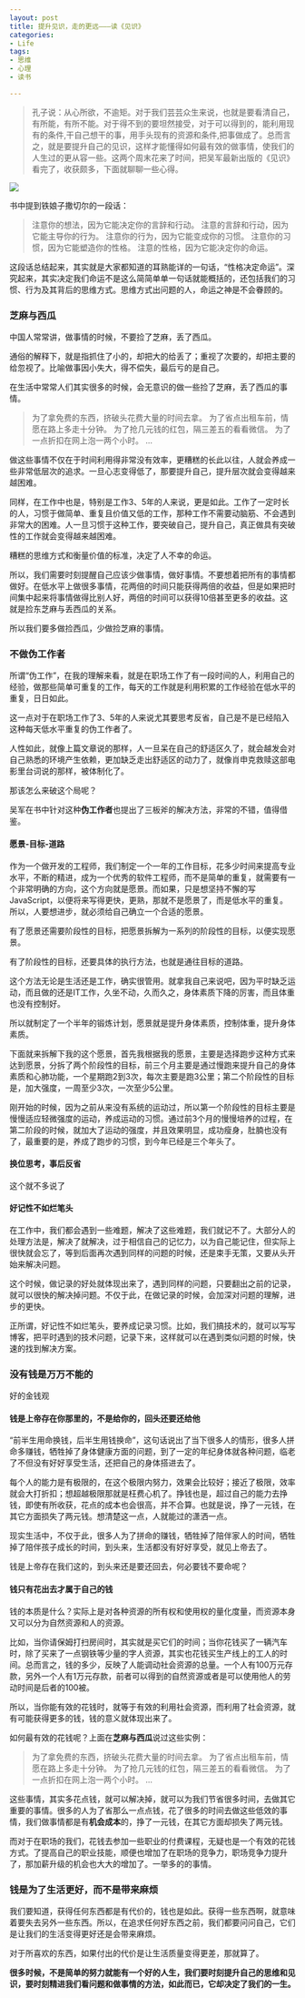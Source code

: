```yaml
---
layout: post
title: 提升见识，走的更远———读《见识》
categories:
- Life
tags:
- 思维
- 心理
- 读书

---
```


> 孔子说：从心所欲，不逾矩。对于我们芸芸众生来说，也就是要看清自己，有所能，有所不能。对于得不到的要坦然接受，对于可以得到的，能利用现有的条件,干自己想干的事，用手头现有的资源和条件,把事做成了。总而言之，就是要提升自己的见识，这样才能懂得如何最有效的做事情，使我们的人生过的更从容一些。这两个周末花来了时间，把吴军最新出版的《见识》看完了，收获颇多，下面就聊聊一些心得。

![](https://ws1.sinaimg.cn/large/006tKfTcgy1ftk5dwgcevj30fa0f840l.jpg)

书中提到铁娘子撒切尔的一段话：

> 注意你的想法，因为它能决定你的言辞和行动。
> 注意的言辞和行动，因为它能主导你的行为。
> 注意你的行为，因为它能变成你的习惯。
> 注意你的习惯，因为它能塑造你的性格。
> 注意的性格，因为它能决定你的命运。

这段话总结起来，其实就是大家都知道的耳熟能详的一句话，“性格决定命运”。深究起来，其实决定我们命运不是这么简简单单一句话就能概括的，还包括我们的习惯、行为及其背后的思维方式。思维方式出问题的人，命运之神是不会眷顾的。

### 芝麻与西瓜

中国人常常讲，做事情的时候，不要捡了芝麻，丢了西瓜。

通俗的解释下，就是指抓住了小的，却把大的给丢了；重视了次要的，却把主要的给忽视了。比喻做事因小失大，得不偿失，最后亏的是自己。

在生活中常常人们其实很多的时候，会无意识的做一些捡了芝麻，丢了西瓜的事情。

> 为了拿免费的东西，挤破头花费大量的时间去拿。
> 为了省点出租车前，情愿在路上多走十分钟。
> 为了抢几元钱的红包，隔三差五的看看微信。
> 为了一点折扣在网上泡一两个小时。
> ...

做这些事情不仅在于时间利用得非常没有效率，更糟糕的长此以往，人就会养成一些非常低层次的追求。一旦心志变得低了，那要提升自己，提升层次就会变得越来越困难。

同样，在工作中也是，特别是工作3、5年的人来说，更是如此。工作了一定时长的人，习惯于做简单、重复且价值又低的工作，那种工作不需要动脑筋、不会遇到非常大的困难。人一旦习惯于这种工作，要突破自己，提升自己，真正做具有突破性的工作就会变得越来越困难。

糟糕的思维方式和衡量价值的标准，决定了人不幸的命运。

所以，我们需要时刻提醒自己应该少做事情，做好事情。不要想着把所有的事情都做好。在低水平上做很多事情，花两倍的时间只能获得两倍的收益，但是如果把时间集中起来将事情做得比别人好，两倍的时间可以获得10倍甚至更多的收益。这就是捡东芝麻与丢西瓜的关系。

所以我们要多做捡西瓜，少做捡芝麻的事情。

### 不做伪工作者

所谓“伪工作”，在我的理解来看，就是在职场工作了有一段时间的人，利用自己的经验，做那些简单可重复的工作，每天的工作就是利用积累的工作经验在低水平的重复，日日如此。

这一点对于在职场工作了3、5年的人来说尤其要思考反省，自己是不是已经陷入这种每天低水平重复的伪工作者了。

人性如此，就像上篇文章说的那样，人一旦呆在自己的舒适区久了，就会越发会对自己熟悉的环境产生依赖，更加缺乏走出舒适区的动力了，就像肖申克救赎这部电影里台词说的那样，被体制化了。

那该怎么来破这个局呢？

吴军在书中针对这种**伪工作者**也提出了三板斧的解决方法，非常的不错，值得借鉴。

#### 愿景-目标-道路

作为一个做开发的工程师，我们制定一个一年的工作目标，花多少时间来提高专业水平，不断的精进，成为一个优秀的软件工程师，而不是简单的重复，就需要有一个非常明确的方向，这个方向就是愿景。而如果，只是想坚持不懈的写JavaScript，以便将来写得更快，更熟，那就不是愿景了，而是低水平的重复。所以，人要想进步，就必须给自己确立一个合适的愿景。

有了愿景还需要阶段性的目标，把愿景拆解为一系列的阶段性的目标，以便实现愿景。

有了阶段性的目标，还要具体的执行方法，也就是通往目标的道路。

这个方法无论是生活还是工作，确实很管用。就拿我自己来说吧，因为平时缺乏运动，而且做的还是IT工作，久坐不动，久而久之，身体素质下降的厉害，而且体重也没有控制好。

所以就制定了一个半年的锻炼计划，愿景就是提升身体素质，控制体重，提升身体素质。

下面就来拆解下我的这个愿景，首先我根据我的愿景，主要是选择跑步这种方式来达到愿景，分拆了两个阶段性的目标，前三个月主要是通过慢跑来提升自己的身体素质和心肺功能，一个星期跑2到3次，每次主要是跑3公里；第二个阶段性的目标是，加大强度，一周至少3次，一次至少5公里。

刚开始的时候，因为之前从来没有系统的运动过，所以第一个阶段性的目标主要是慢慢适应轻微强度的运动，养成运动的习惯。通过前3个月的慢慢培养的过程，在第二阶段的时候，就加大了运动的强度，并且效果明显，成功瘦身，肚腩也没有了，最重要的是，养成了跑步的习惯，到今年已经是三个年头了。

#### 换位思考，事后反省

这个就不多说了

#### 好记性不如烂笔头

在工作中，我们都会遇到一些难题，解决了这些难题，我们就记不了。大部分人的处理方法是，解决了就解决，过于相信自己的记忆力，以为自己能记住，但实际上很快就会忘了，等到后面再次遇到同样的问题的时候，还是束手无策，又要从头开始来解决问题。

这个时候，做记录的好处就体现出来了，遇到同样的问题，只要翻出之前的记录，就可以很快的解决掉问题。不仅于此，在做记录的时候，会加深对问题的理解，进步的更快。

正所谓，好记性不如烂笔头，要养成记录习惯。比如，我们搞技术的，就可以写写博客，把平时遇到的技术问题，记录下来，这样就可以在遇到类似问题的时候，快速的找到解决方案。

### 没有钱是万万不能的

好的金钱观

#### 钱是上帝存在你那里的，不是给你的，回头还要还给他

“前半生用命换钱，后半生用钱换命”，这句话说出了当下很多人的情形，很多人拼命多赚钱，牺牲掉了身体健康方面的问题，到了一定的年纪身体就各种问题，临老了不但没有好好享受生活，还把自己的身体搭进去了。

每个人的能力是有极限的，在这个极限内努力，效果会比较好；接近了极限，效率就会大打折扣；想超越极限那就是枉费心机了。挣钱也是，超过自己的能力去挣钱，即使有所收获，花点的成本也会很高，并不合算。也就是说，挣了一元钱，在其它方面损失了两元钱。想清楚这一点，人就能过的潇洒一点。

现实生活中，不仅于此，很多人为了拼命的赚钱，牺牲掉了陪伴家人的时间，牺牲掉了陪伴孩子成长的时间，到头来，生活都没有好好享受，就见上帝去了。

钱是上帝存在我们这的，到头来还是要还回去，何必要钱不要命呢？

#### 钱只有花出去才属于自己的钱

钱的本质是什么？实际上是对各种资源的所有权和使用权的量化度量，而资源本身又可以分为自然资源和人的资源。

比如，当你请保姆打扫房间时，其实就是买它们的时间；当你花钱买了一辆汽车时，除了买来了一点钢铁等少量的字人资源，其实也花钱买生产线上的工人的时间。总而言之，钱的多少，反映了人能调动社会资源的总量。一个人有100万元存款，另外一个人有1万元存款，前者可以得到的自然资源或者是可以使用他人的劳动时间是后者的100被。

所以，当你能有效的花钱时，就等于有效的利用社会资源，而利用了社会资源，就有可能获得更多的钱，钱的意义就体现出来了。

如何最有效的花钱呢？上面在**芝麻与西瓜**说过这些实例：

> 为了拿免费的东西，挤破头花费大量的时间去拿。
> 为了省点出租车前，情愿在路上多走十分钟。
> 为了抢几元钱的红包，隔三差五的看看微信。
> 为了一点折扣在网上泡一两个小时。
> ...

这些事情，其实多花点钱，就可以解决掉，就可以为我们节省很多时间，去做其它重要的事情。很多的人为了省那么一点点钱，花了很多的时间去做这些低效的事情，我们做事情都是有**机会成本**的，挣了一元钱，在其它方面却损失了两元钱。

而对于在职场的我们，花钱去参加一些职业的付费课程，无疑也是一个有效的花钱方式。了提高自己的职业技能，顺便也增加了在职场的竞争力，职场竞争力提升了，那加薪升级的机会也大大的增加了。一举多的的事情。

### 钱是为了生活更好，而不是带来麻烦

我们要知道，获得任何东西都是有代价的，钱也是如此。获得一些东西啊，就意味着要失去另外一些东西。所以，在追求任何好东西之前，我们都要问问自己，它们是让我们的生活变得更好还是会带来麻烦。

对于所喜欢的东西，如果付出的代价是让生活质量变得更差，那就算了。

**很多时候，不是简单的努力就能有一个好的人生，我们要时刻提升自己的思维和见识，要时刻精进我们看问题和做事情的方法，如此而已，它却决定了我们的一生。**















